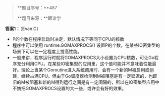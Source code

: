 > **题目序号：**487
>
> **题目来源：**跟谁学

**答案1：**（Evan.C）

- P的个数在程序启动时决定，默认情况下等同于CPU的核数
- 程序中可以使用 runtime.GOMAXPROCS() 设置P的个数，在某些IO密集型的场景下可以在一定程度上提高性能。
- 一般来讲，程序运行时就将GOMAXPROCS大小设置为CPU核数，可让Go程序充分利用CPU。在某些IO密集型的应用里，这个值可能并不意味着性能最好。理论上当某个Goroutine进入系统调用时，会有一个新的M被启用或创建，继续占满CPU。但由于Go调度器检测到M被阻塞是有一定延迟的，也即旧的M被阻塞和新的M得到运行之间是有一定间隔的，所以在IO密集型应用中不妨把GOMAXPROCS设置的大一些，或许会有好的效果。